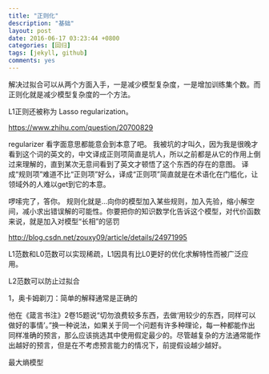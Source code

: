 ```yaml
---
title: "正则化"
description: "基础"
layout: post
date: 2016-06-17 03:23:44 +0800
categories: [回归]
tags: [jekyll, github]
comments: yes
---
```

解决过拟合可以从两个方面入手，一是减少模型复杂度，一是增加训练集个数。而正则化就是减少模型复杂度的一个方法。

L1正则还被称为 Lasso regularization。

https://www.zhihu.com/question/20700829


regularizer 看字面意思都能意会到本意了吧。
我被坑的才叫久，因为我是很晚才看到这个词的英文的，中文译成正则项简直是坑人，所以之前都是从它的作用上倒过来理解的，直到某次无意间看到了英文才顿悟了这个东西的存在的意图。
译成“规则项”难道不比“正则项”好么，译成“正则项”简直就是在术语化在门槛化，让领域外的人难以get到它的本意。

啰嗦完了，答你。
规则化就是...向你的模型加入某些规则，加入先验，缩小解空间，减小求出错误解的可能性。你要把你的知识数学化告诉这个模型，对代价函数来说，就是加入对模型“长相”的惩罚 

http://blog.csdn.net/zouxy09/article/details/24971995

L1范数和L0范数可以实现稀疏，L1因具有比L0更好的优化求解特性而被广泛应用。

L2范数可以防止过拟合

1，奥卡姆剃刀：简单的解释通常是正确的

他在《箴言书注》2卷15题说“切勿浪费较多东西，去做‘用较少的东西，同样可以做好的事情’。”换一种说法，如果关于同一个问题有许多种理论，每一种都能作出同样准确的预言，那么应该挑选其中使用假定最少的。尽管越复杂的方法通常能作出越好的预言，但是在不考虑预言能力的情况下，前提假设越少越好。




<a herf='http://blog.sciencenet.cn/blog-802219-667105.html'>最大熵模型</a>
